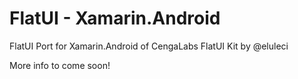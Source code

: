 FlatUI - Xamarin.Android
========================

FlatUI Port for Xamarin.Android of CengaLabs FlatUI Kit by @eluleci 


More info to come soon!